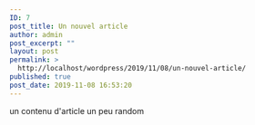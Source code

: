 ```yaml
---
ID: 7
post_title: Un nouvel article
author: admin
post_excerpt: ""
layout: post
permalink: >
  http://localhost/wordpress/2019/11/08/un-nouvel-article/
published: true
post_date: 2019-11-08 16:53:20
---
```

<!-- wp:paragraph -->
<p>un contenu d'article un peu random</p>
<!-- /wp:paragraph -->